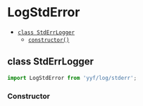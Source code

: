 # LogStdError

- [`class StdErrLogger`](#class-stderrlogger)
  - [`constructor()`](#stderrlogger-constructor-constructor)

<a id="class-stderrlogger"></a><h2>class StdErrLogger</h2>
``` javascript
import LogStdError from 'yyf/log/stderr';
```

<h3>Constructor</h3>
<a id="stderrlogger-constructor-constructor"></a>



